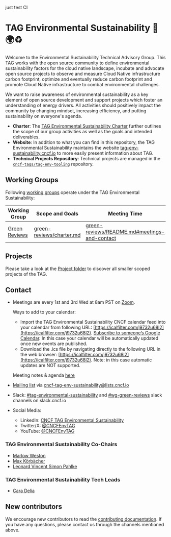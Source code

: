 just test CI

# TAG Environmental Sustainability 🌳🌍♻️

Welcome to the Environmental Sustainability Technical Advisory Group. This TAG works with the open source community to define environmental sustainability factors for the cloud native landscape, incubate and advocate open source projects to observe and measure Cloud Native infrastructure carbon footprint, optimize and eventually reduce carbon footprint and promote Cloud Native infrastructure to combat environmental challenges.

We want to raise awareness of environmental sustainability as a key element of open source development and support projects which foster an understanding of energy drivers.
All activities should positively impact the community by changing mindset, increasing efficiency, and putting sustainability on everyone's agenda.

- **Charter**: The [TAG Environmental Sustainability Charter](charter.md) further outlines the scope of our group activities as well as the goals and intended deliverables.
- **Website**: In addition to what you can find in this repository, the TAG Environmental Sustainability maintains the website [tag-env-sustainability.cncf.io](https://tag-env-sustainability.cncf.io) to more easily present information about TAG.
- **Technical Projects Repository**: Technical projects are managed in the [`cncf-tags/tag-env-tooling`](https://github.com/cncf-tags/tag-env-tooling) repository.

## Working Groups

Following [working groups](https://github.com/cncf/toc/tree/main/workinggroups) operate under the TAG Environmental Sustainability:

| Working Group | Scope and Goals            | Meeting Time                          |
|---------------|-------------------|---------------------------------------|
| [Green Reviews](https://github.com/cncf/tag-env-sustainability/tree/main/working-groups/green-reviews) | [green-reviews/charter.md](./working-groups/green-reviews/charter.md) | [green-reviews/README.md#meetings-and-contact](./working-groups/green-reviews/README.md#meetings-and-contact) |

## Projects

Please take a look at the [Project folder](projects/README.md) to discover all smaller scoped projects of the TAG.

## Contact

* Meetings are every 1st and 3rd Wed at 8am PST on [Zoom](https://zoom.us/my/cncftagenvsustainability).

  Ways to add to your calendar:
  - Import the TAG Environmental Sustainability CNCF calendar feed into your calendar from following URL: [https://icalfilter.com/j9732u68l2](https://icalfilter.com/j9732u68l2). [Subscribe to someone’s Google Calendar](https://support.google.com/calendar/answer/37100?hl=en&co=GENIE.Platform%3DDesktop). In this case your calendar will be automatically updated once new events are published.
  - Download the .ics file by navigating directly to the following URL in the web browser: [https://icalfilter.com/j9732u68l2](https://icalfilter.com/j9732u68l2). Note:  in this case automatic updates are NOT supported.

  Meeting notes & agenda [here](https://docs.google.com/document/d/1TkmMyXJABC66NfYmivnh7z8Y_vpq9f9foaOuDVQS_Lo/edit#)
* [Mailing list](https://lists.cncf.io/g/cncf-tag-env-sustainability/) via [cncf-tag-env-sustainability@lists.cncf.io](mailto:cncf-tag-env-sustainability@lists.cncf.io)
* Slack: [#tag-environmental-sustainability](https://cloud-native.slack.com/archives/C03F270PDU6) and [#wg-green-reviews](https://cloud-native.slack.com/archives/C060EDHN431) slack channels on slack.cncf.io
* Social Media:
  * LinkedIn: [CNCF TAG Environmental Sustainability](https://www.linkedin.com/company/cncf-tag-environmental-sustainability)
  * Twitter/X: [@CNCFEnvTAG](https://twitter.com/CNCFEnvTAG)
  * YouTube: [@CNCFEnvTAG](https://www.youtube.com/@CNCFEnvTAG)

### TAG Environmental Sustainability Co-Chairs

* [Marlow Weston](https://github.com/catblade)
* [Max Körbächer](https://github.com/mkorbi)
* [Leonard Vincent Simon Pahlke](https://github.com/leonardpahlke)

### TAG Environmental Sustainability Tech Leads

* [Cara Delia](https://github.com/caradelia)

## New contributors

We encourage new contributors to read the [contributing documentation](CONTRIBUTING.md). If you have any questions, please contact us through the channels mentioned above.
